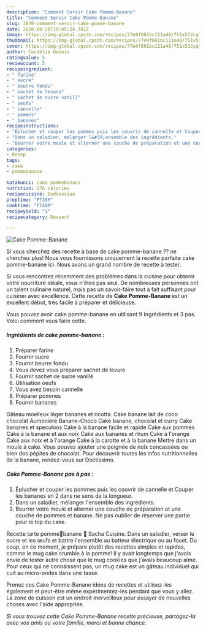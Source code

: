 ```yaml
---
description: "Comment Servir Cake Pomme-Banane"
title: "Comment Servir Cake Pomme-Banane"
slug: 3870-comment-servir-cake-pomme-banane
date: 2020-09-28T19:05:24.781Z
image: https://img-global.cpcdn.com/recipes/77e9f601bc111a48/751x532cq70/cake-pomme-banane-photo-principale-de-la-recette.jpg
thumbnail: https://img-global.cpcdn.com/recipes/77e9f601bc111a48/751x532cq70/cake-pomme-banane-photo-principale-de-la-recette.jpg
cover: https://img-global.cpcdn.com/recipes/77e9f601bc111a48/751x532cq70/cake-pomme-banane-photo-principale-de-la-recette.jpg
author: Cordelia Dennis
ratingvalue: 5
reviewcount: 5
recipeingredient:
- " farine"
- " sucre"
- " beurre fondu"
- " sachet de levure"
- " sachet de sucre vanill"
- " oeufs"
- " cannelle"
- " pommes"
- " bananes"
recipeinstructions:
- "Éplucher et couper les pommes puis les couvrir de cannelle et Couper les bananes en 2 dans ne sens de la longueur."
- "Dans un saladier, mélanger l&#39;ensemble des ingrédients."
- "Beurrer votre moule et alterner une couche de préparation et une couche de pommes et banane. Ne pas oublier de réserver une partie pour le top du cake."
categories:
- Resep
tags:
- cake
- pommebanane

katakunci: cake pommebanane 
nutrition: 176 calories
recipecuisine: Indonesian
preptime: "PT35M"
cooktime: "PT40M"
recipeyield: "1"
recipecategory: Dessert

---
```



![Cake Pomme-Banane](https://img-global.cpcdn.com/recipes/77e9f601bc111a48/751x532cq70/cake-pomme-banane-photo-principale-de-la-recette.jpg)

Si vous cherchez des recette à base de cake pomme-banane ?? ne cherchez plus! Nous vous fournissons uniquement la recette parfaite cake pomme-banane ici. Nous avons un grand nombre de recette à tester.

Si vous rencontrez récemment des problèmes dans la cuisine pour obtenir votre nourriture idéale, vous n'êtes pas seul. De nombreuses personnes ont un talent culinaire naturel, mais pas un savoir-faire tout à fait suffisant pour cuisiner avec excellence. Cette recette de <strong> Cake Pomme-Banane </strong> est un excellent début, très facile à préparer et délicieuse.

<!--inarticleads1-->

Vous pouvez avoir cake pomme-banane en utilisant 9 Ingrédients et 3 pas. Voici comment vous faire cette.

##### Ingrédients de cake pomme-banane :

1. Préparer  farine
1. Fournir  sucre
1. Fournir  beurre fondu
1. Vous devez vous préparer  sachet de levure
1. Fournir  sachet de sucre vanillé
1. Utilisation  oeufs
1. Vous avez besoin  cannelle
1. Préparer  pommes
1. Fournir  bananes


Gâteau moelleux léger bananes et ricotta. Cake banane lait de coco chocolat Aumônière Banane-Choco Cake banane, chocolat et curry Cake bananes et speculoos Cake à la banane facile et rapide Cake aux pommes Cake à la banane et aux noix Cake aux bananes et rhum Cake à l&#39;orange Cake aux noix et à l&#39;orange Cake à la carotte et à la banane Mettre dans un moule à cake. Vous pouvez ajouter une poignée de noix concassées ou bien des pépites de chocolat. Pour découvrir toutes les infos nutritionnelles de la banane, rendez-vous sur Doctissimo. 

<!--inarticleads2-->

##### Cake Pomme-Banane pas à pas :

1. Éplucher et couper les pommes puis les couvrir de cannelle et Couper les bananes en 2 dans ne sens de la longueur.
1. Dans un saladier, mélanger l&#39;ensemble des ingrédients.
1. Beurrer votre moule et alterner une couche de préparation et une couche de pommes et banane. Ne pas oublier de réserver une partie pour le top du cake.


Recette tarte pomme🍎banane 🍌 Sacha Cuisine. Dans un saladier, verser le sucre et les œufs et battre l&#39;ensemble au batteur électrique ou au fouet. Du coup, en ce moment, je prépare plutôt des recettes simples et rapides, comme le mug cake crumble à la pomme! Il y avait longtemps que j&#39;avais envie de tester autre chose que le mug cookies que j&#39;avais beaucoup aimé. Pour ceux qui ne connaissent pas, un mug cake est un gâteau individuel qui cuit au micro-ondes dans une tasse. 

<!--inarticleads1-->

<p>
Prenez ces Cake Pomme-Banane idées de recettes et utilisez-les également et peut-être même expérimentez-les pendant que vous y allez. La zone de cuisson est un endroit merveilleux pour essayer de nouvelles choses avec l'aide appropriée.
</p>

<p>
<i>Si vous trouvez cette Cake Pomme-Banane recette précieuse, partagez-la avec vos amis ou votre famille, merci et bonne chance.</i>
</p>
